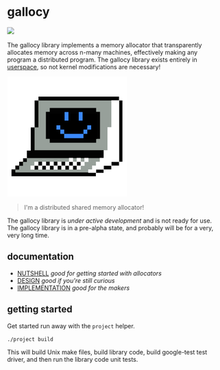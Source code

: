 # gallocy

<a href="https://travis-ci.org/sholsapp/gallocy">
<img src='https://secure.travis-ci.org/sholsapp/gallocy.png?branch=master'>
</a>

The gallocy library implements a memory allocator that transparently allocates
memory across n-many machines, effectively making any program a distributed
program. The gallocy library exists entirely in
[userspace](http://www.linfo.org/user_space.html), so not kernel modifications
are necessary!

![This is Exabyte.](./resources/images/exabyte-logo.png)

>  I'm a distributed shared memory allocator!

The gallocy library is *under active development* and is not ready for use. The
gallocy library is in a pre-alpha state, and probably will be for a very, very
long time.

## documentation

  - [NUTSHELL](./resources/NUTSHELL.md) *good for getting started with allocators*
  - [DESIGN](./resources/DESIGN.md) *good if you're still curious*
  - [IMPLEMENTATION](./resources/IMPLEMENTATION.md) *good for the makers*

## getting started

Get started run away with the `project` helper.

```bash
./project build
```

This will build Unix make files, build library code, build google-test test
driver, and then run the library code unit tests.
